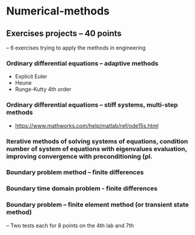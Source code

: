 # Numerical-methods
## Exercises projects – 40 points
– 6 exercises trying to apply the methods in engineering
### Ordinary differential equations – adaptive methods
- Explicit Euler
- Heune
- Runge-Kutty 4th order

### Ordinary differential equations – stiff systems, multi-step methods
- https://www.mathworks.com/help/matlab/ref/ode15s.html 

### Iterative methods of solving systems of equations, condition number of system of equations with eigenvalues evaluation, improving convergence with preconditioning (pl.

### Boundary problem method – finite differences

### Boundary time domain problem - finite differences

### Boundary problem – finite element method (or transient state method)
– Two tests each for 8 points on the 4th lab and 7th
